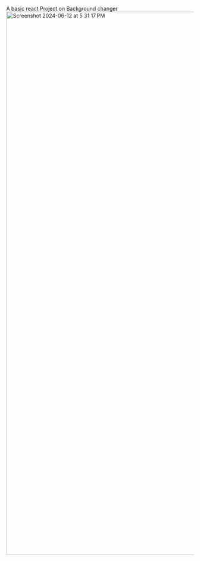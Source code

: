 A basic react Project on Background changer
<img width="1459" alt="Screenshot 2024-06-12 at 5 31 17 PM" src="https://github.com/mrinankmj/Bg_changer/assets/104819107/7c4f574a-6532-41b5-81f1-0c7df8a2eaf2">
